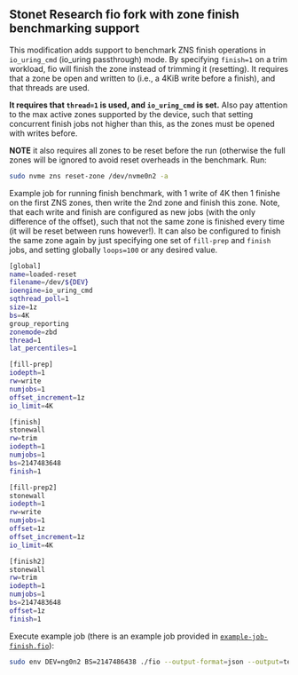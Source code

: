 Stonet Research fio fork with zone finish benchmarking support
--------------------------------------------------------------

This modification adds support to benchmark ZNS finish operations in `io_uring_cmd` (io_uring passthrough) mode.
By specifying `finish=1` on a trim workload, fio will finish the zone instead of trimming it (resetting).
It requires that a zone be open and written to (i.e., a 4KiB write before a finish), and that threads are used.

**It requires that `thread=1` is used, and `io_uring_cmd` is set.**
Also pay attention to the max active zones supported by the device, such that setting concurrent finish jobs not higher than this, as the zones must be opened with writes before.

**NOTE** it also requires all zones to be reset before the run (otherwise the full zones will be ignored to avoid reset overheads in the benchmark.
Run:

```bash
sudo nvme zns reset-zone /dev/nvme0n2 -a
```

Example job for running finish benchmark, with 1 write of 4K then 1 finishe on the first ZNS zones, then write the 2nd zone and finish this zone.
Note, that each write and finish are configured as new jobs (with the only difference of the offset), such that not the same zone is finished every time (it will be reset between runs however!).
It can also be configured to finish the same zone again by just specifying one set of `fill-prep` and `finish` jobs, and setting globally `loops=100` or any desired value.

```bash
[global]
name=loaded-reset
filename=/dev/${DEV}
ioengine=io_uring_cmd 
sqthread_poll=1
size=1z
bs=4K
group_reporting
zonemode=zbd
thread=1
lat_percentiles=1

[fill-prep]
iodepth=1
rw=write
numjobs=1
offset_increment=1z
io_limit=4K

[finish]
stonewall
rw=trim
iodepth=1
numjobs=1
bs=2147483648
finish=1

[fill-prep2]
stonewall
iodepth=1
rw=write
numjobs=1
offset=1z
offset_increment=1z
io_limit=4K

[finish2]
stonewall
rw=trim
iodepth=1
numjobs=1
bs=2147483648
offset=1z
finish=1
```

Execute example job (there is an example job provided in [`example-job-finish.fio`](example-job-finish.fio)):

```bash
sudo env DEV=ng0n2 BS=2147486438 ./fio --output-format=json --output=test.json example-job-finish.fio
```
